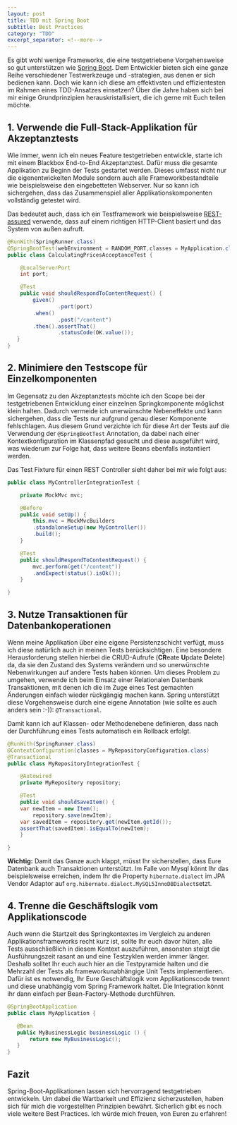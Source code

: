 ```yaml
---
layout: post
title: TDD mit Spring Boot
subtitle: Best Practices
category: "TDD"
excerpt_separator: <!--more-->
---
```


Es gibt wohl wenige Frameworks, die eine testgetriebene Vorgehensweise so gut unterstützen wie [Spring Boot](https://spring.io/projects/spring-boot). Dem Entwickler bieten sich eine ganze Reihe verschiedener Testwerkzeuge und -strategien, aus denen er sich bedienen kann. Doch wie kann ich diese am effektivsten und effizientesten im Rahmen eines TDD-Ansatzes einsetzen? Über die Jahre haben sich bei mir einige Grundprinzipien herauskristallisiert, die ich gerne mit Euch teilen möchte.

<!--more-->

## 1. Verwende die Full-Stack-Applikation für Akzeptanztests
Wie immer, wenn ich ein neues Feature testgetrieben entwickle, starte ich mit einem Blackbox End-to-End Akzeptanztest. Dafür muss die gesamte Applikation zu Beginn der Tests gestartet werden. Dieses umfasst nicht nur die eigenentwickelten Module sondern auch alle Frameworkbestandteile wie beispielsweise den eingebetteten Webserver. Nur so kann ich sichergehen, dass das Zusammenspiel aller Applikationskomponenten vollständig getestet wird.

Das bedeutet auch, dass ich ein Testframework wie beispielsweise [REST-assured](http://rest-assured.io) verwende, dass auf einem richtigen HTTP-Client basiert und das System von außen aufruft.

```java
@RunWith(SpringRunner.class)
@SpringBootTest(webEnvironment = RANDOM_PORT,classes = MyApplication.class)
public class CalculatingPricesAcceptanceTest {

    @LocalServerPort
    int port;

    @Test
    public void shouldRespondToContentRequest() {
        given()
                .port(port)
        .when()
                .post("/content")
        .then().assertThat()
                .statusCode(OK.value());
   }
}
```
 

## 2. Minimiere den Testscope für Einzelkomponenten
Im Gegensatz zu den Akzeptanztests möchte ich den Scope bei der testgetriebenen Entwicklung einer einzelnen Springkomponente möglichst klein halten. Dadurch vermeide ich unerwünschte Nebeneffekte und kann sichergehen, dass die Tests nur aufgrund genau dieser Komponente fehlschlagen. 
Aus diesem Grund verzichte ich für diese Art der Tests auf die Verwendung der `@SpringBootTest` Annotation, da dabei nach einer Kontextkonfiguration im Klassenpfad gesucht und diese ausgeführt wird, was wiederum zur Folge hat, dass weitere Beans ebenfalls instantiiert werden.

Das Test Fixture für einen REST Controller sieht daher bei mir wie folgt aus:

```java
public class MyControllerIntegrationTest {

    private MockMvc mvc;

    @Before
    public void setUp() {
        this.mvc = MockMvcBuilders
		.standaloneSetup(new MyController())
		.build();
    }

    @Test
    public shouldRespondToContentRequest() {
        mvc.perform(get("/content"))
		.andExpect(status().isOk());
    }

}
```

## 3. Nutze Transaktionen für Datenbankoperationen
Wenn meine Applikation über eine eigene Persistenzschicht verfügt, muss ich diese natürlich auch in meinen Tests berücksichtigen. Eine besondere Herausforderung stellen hierbei die CRUD-Aufrufe (**CR**eate **U**pdate **D**elete) da, da sie den Zustand des Systems verändern und so unerwünschte Nebenwirkungen auf andere Tests haben können. Um dieses Problem zu umgehen, verwende ich beim Einsatz einer Relationalen Datenbank Transaktionen, mit denen ich die im Zuge eines Test gemachten Änderungen einfach wieder rückgängig machen kann. Spring unterstützt diese Vorgehensweise durch eine eigene Annotation (wie sollte es auch anders sein :-)): `@Transactional`.

Damit kann ich auf Klassen- oder Methodenebene definieren, dass nach der Durchführung eines Tests automatisch ein Rollback erfolgt.

```java
@RunWith(SpringRunner.class)
@ContextConfiguration(classes = MyRepositoryConfiguration.class)
@Transactional
public class MyRepositoryIntegrationTest {

    @Autowired
    private MyRepository repository;

    @Test
    public void shouldSaveItem() {
	var newItem = new Item();
        repository.save(newItem);
	var savedItem = repository.get(newItem.getId());
	assertThat(savedItem).isEqualTo(newItem);
    }

}
```

**Wichtig:** Damit das Ganze auch klappt, müsst Ihr sicherstellen, dass Eure Datenbank auch Transaktionen unterstützt. Im Falle von Mysql könnt Ihr das beispielsweise erreichen, indem Ihr die Property `hibernate.dialect` im JPA Vendor Adaptor auf `org.hibernate.dialect.MySQL5InnoDBDialect`setzt.


## 4. Trenne die Geschäftslogik vom Applikationscode
Auch wenn die Startzeit des Springkontextes im Vergleich zu anderen Applikationsframeworks recht kurz ist, sollte Ihr euch davor hüten, alle Tests ausschließlich in diesem Kontext auszuführen, ansonsten steigt die Ausführungszeit rasant an und eine Testzyklen werden immer länger. Deshalb solltet Ihr euch auch hier an die Testpyramide halten und die Mehrzahl der Tests als frameworkunabhängige Unit Tests implementieren. Dafür ist es notwendig, Ihr Eure Geschäftslogik vom Applikationscode trennt und diese unabhängig vom Spring Framework haltet. Die Integration könnt ihr dann einfach per Bean-Factory-Methode durchführen.

```java
@SpringBootApplication
public class MyApplication {

   @Bean
   public MyBusinessLogic businessLogic () {
       return new MyBusinessLogic();
   }
}
```


## Fazit
Spring-Boot-Applikationen lassen sich hervorragend testgetrieben entwickeln. Um dabei die Wartbarkeit und Effizienz sicherzustellen, haben sich für mich die vorgestellten Prinzipien bewährt. Sicherlich gibt es noch viele weitere Best Practices. Ich würde mich freuen, von Euren zu erfahren!
